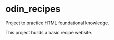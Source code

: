 # odin_recipes

Project to practice HTML foundational knowledge.

This project builds a basic recipe website.